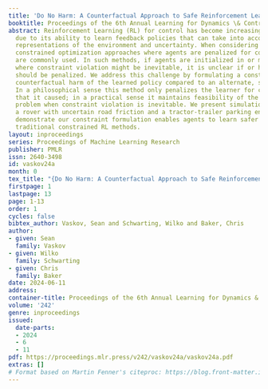 ```yaml
---
title: 'Do No Harm: A Counterfactual Approach to Safe Reinforcement Learning'
booktitle: Proceedings of the 6th Annual Learning for Dynamics \& Control Conference
abstract: Reinforcement Learning (RL) for control has become increasingly popular
  due to its ability to learn feedback policies that can take into account complex
  representations of the environment and uncertainty. When considering safety constraints,
  constrained optimization approaches where agents are penalized for constraint violations
  are commonly used. In such methods, if agents are initialized in or must visit states
  where constraint violation might be inevitable, it is unclear if or how much they
  should be penalized. We address this challenge by formulating a constraint on the
  counterfactual harm of the learned policy compared to an alternate, safe policy.
  In a philosophical sense this method only penalizes the learner for constraint violations
  that it caused; in a practical sense it maintains feasibility of the optimal control
  problem when constraint violation is inevitable. We present simulation studies on
  a rover with uncertain road friction and a tractor-trailer parking environment that
  demonstrate our constraint formulation enables agents to learn safer policies than
  traditional constrained RL methods.
layout: inproceedings
series: Proceedings of Machine Learning Research
publisher: PMLR
issn: 2640-3498
id: vaskov24a
month: 0
tex_title: "{Do No Harm: A Counterfactual Approach to Safe Reinforcement Learning}"
firstpage: 1
lastpage: 13
page: 1-13
order: 1
cycles: false
bibtex_author: Vaskov, Sean and Schwarting, Wilko and Baker, Chris
author:
- given: Sean
  family: Vaskov
- given: Wilko
  family: Schwarting
- given: Chris
  family: Baker
date: 2024-06-11
address:
container-title: Proceedings of the 6th Annual Learning for Dynamics & Control Conference
volume: '242'
genre: inproceedings
issued:
  date-parts:
  - 2024
  - 6
  - 11
pdf: https://proceedings.mlr.press/v242/vaskov24a/vaskov24a.pdf
extras: []
# Format based on Martin Fenner's citeproc: https://blog.front-matter.io/posts/citeproc-yaml-for-bibliographies/
---
```


